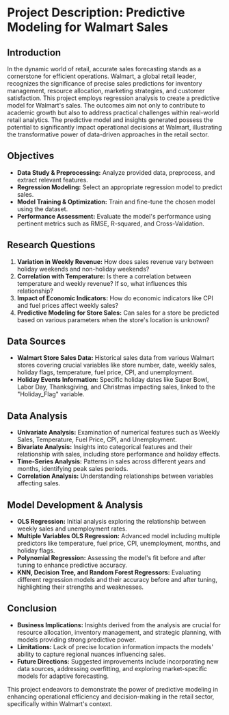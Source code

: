 # Project Description: Predictive Modeling for Walmart Sales

## Introduction
In the dynamic world of retail, accurate sales forecasting stands as a cornerstone for efficient operations. Walmart, a global retail leader, recognizes the significance of precise sales predictions for inventory management, resource allocation, marketing strategies, and customer satisfaction. This project employs regression analysis to create a predictive model for Walmart's sales. The outcomes aim not only to contribute to academic growth but also to address practical challenges within real-world retail analytics. The predictive model and insights generated possess the potential to significantly impact operational decisions at Walmart, illustrating the transformative power of data-driven approaches in the retail sector.

## Objectives
- **Data Study & Preprocessing:** Analyze provided data, preprocess, and extract relevant features.
- **Regression Modeling:** Select an appropriate regression model to predict sales.
- **Model Training & Optimization:** Train and fine-tune the chosen model using the dataset.
- **Performance Assessment:** Evaluate the model's performance using pertinent metrics such as RMSE, R-squared, and Cross-Validation.

## Research Questions
1. **Variation in Weekly Revenue:** How does sales revenue vary between holiday weekends and non-holiday weekends?
2. **Correlation with Temperature:** Is there a correlation between temperature and weekly revenue? If so, what influences this relationship?
3. **Impact of Economic Indicators:** How do economic indicators like CPI and fuel prices affect weekly sales?
4. **Predictive Modeling for Store Sales:** Can sales for a store be predicted based on various parameters when the store's location is unknown?

## Data Sources
- **Walmart Store Sales Data:** Historical sales data from various Walmart stores covering crucial variables like store number, date, weekly sales, holiday flags, temperature, fuel price, CPI, and unemployment.
- **Holiday Events Information:** Specific holiday dates like Super Bowl, Labor Day, Thanksgiving, and Christmas impacting sales, linked to the "Holiday_Flag" variable.

## Data Analysis
- **Univariate Analysis:** Examination of numerical features such as Weekly Sales, Temperature, Fuel Price, CPI, and Unemployment.
- **Bivariate Analysis:** Insights into categorical features and their relationship with sales, including store performance and holiday effects.
- **Time-Series Analysis:** Patterns in sales across different years and months, identifying peak sales periods.
- **Correlation Analysis:** Understanding relationships between variables affecting sales.

## Model Development & Analysis
- **OLS Regression:** Initial analysis exploring the relationship between weekly sales and unemployment rates.
- **Multiple Variables OLS Regression:** Advanced model including multiple predictors like temperature, fuel price, CPI, unemployment, months, and holiday flags.
- **Polynomial Regression:** Assessing the model's fit before and after tuning to enhance predictive accuracy.
- **KNN, Decision Tree, and Random Forest Regressors:** Evaluating different regression models and their accuracy before and after tuning, highlighting their strengths and weaknesses.

## Conclusion
- **Business Implications:** Insights derived from the analysis are crucial for resource allocation, inventory management, and strategic planning, with models providing strong predictive power.
- **Limitations:** Lack of precise location information impacts the models' ability to capture regional nuances influencing sales.
- **Future Directions:** Suggested improvements include incorporating new data sources, addressing overfitting, and exploring market-specific models for adaptive forecasting.

This project endeavors to demonstrate the power of predictive modeling in enhancing operational efficiency and decision-making in the retail sector, specifically within Walmart's context.
